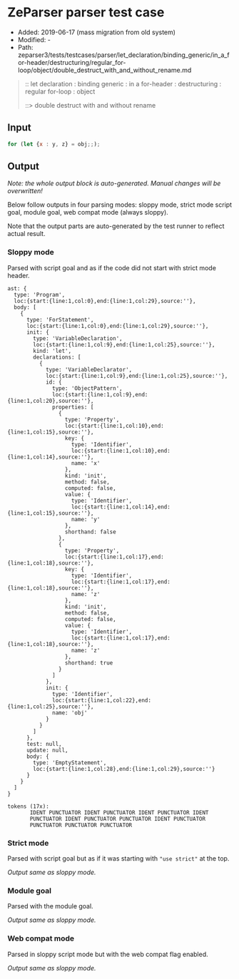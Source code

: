 # ZeParser parser test case

- Added: 2019-06-17 (mass migration from old system)
- Modified: -
- Path: zeparser3/tests/testcases/parser/let_declaration/binding_generic/in_a_for-header/destructuring/regular_for-loop/object/double_destruct_with_and_without_rename.md

> :: let declaration : binding generic : in a for-header : destructuring : regular for-loop : object
>
> ::> double destruct with and without rename

## Input

`````js
for (let {x : y, z} = obj;;);
`````

## Output

_Note: the whole output block is auto-generated. Manual changes will be overwritten!_

Below follow outputs in four parsing modes: sloppy mode, strict mode script goal, module goal, web compat mode (always sloppy).

Note that the output parts are auto-generated by the test runner to reflect actual result.

### Sloppy mode

Parsed with script goal and as if the code did not start with strict mode header.

`````
ast: {
  type: 'Program',
  loc:{start:{line:1,col:0},end:{line:1,col:29},source:''},
  body: [
    {
      type: 'ForStatement',
      loc:{start:{line:1,col:0},end:{line:1,col:29},source:''},
      init: {
        type: 'VariableDeclaration',
        loc:{start:{line:1,col:9},end:{line:1,col:25},source:''},
        kind: 'let',
        declarations: [
          {
            type: 'VariableDeclarator',
            loc:{start:{line:1,col:9},end:{line:1,col:25},source:''},
            id: {
              type: 'ObjectPattern',
              loc:{start:{line:1,col:9},end:{line:1,col:20},source:''},
              properties: [
                {
                  type: 'Property',
                  loc:{start:{line:1,col:10},end:{line:1,col:15},source:''},
                  key: {
                    type: 'Identifier',
                    loc:{start:{line:1,col:10},end:{line:1,col:14},source:''},
                    name: 'x'
                  },
                  kind: 'init',
                  method: false,
                  computed: false,
                  value: {
                    type: 'Identifier',
                    loc:{start:{line:1,col:14},end:{line:1,col:15},source:''},
                    name: 'y'
                  },
                  shorthand: false
                },
                {
                  type: 'Property',
                  loc:{start:{line:1,col:17},end:{line:1,col:18},source:''},
                  key: {
                    type: 'Identifier',
                    loc:{start:{line:1,col:17},end:{line:1,col:18},source:''},
                    name: 'z'
                  },
                  kind: 'init',
                  method: false,
                  computed: false,
                  value: {
                    type: 'Identifier',
                    loc:{start:{line:1,col:17},end:{line:1,col:18},source:''},
                    name: 'z'
                  },
                  shorthand: true
                }
              ]
            },
            init: {
              type: 'Identifier',
              loc:{start:{line:1,col:22},end:{line:1,col:25},source:''},
              name: 'obj'
            }
          }
        ]
      },
      test: null,
      update: null,
      body: {
        type: 'EmptyStatement',
        loc:{start:{line:1,col:28},end:{line:1,col:29},source:''}
      }
    }
  ]
}

tokens (17x):
       IDENT PUNCTUATOR IDENT PUNCTUATOR IDENT PUNCTUATOR IDENT
       PUNCTUATOR IDENT PUNCTUATOR PUNCTUATOR IDENT PUNCTUATOR
       PUNCTUATOR PUNCTUATOR PUNCTUATOR
`````

### Strict mode

Parsed with script goal but as if it was starting with `"use strict"` at the top.

_Output same as sloppy mode._

### Module goal

Parsed with the module goal.

_Output same as sloppy mode._

### Web compat mode

Parsed in sloppy script mode but with the web compat flag enabled.

_Output same as sloppy mode._

